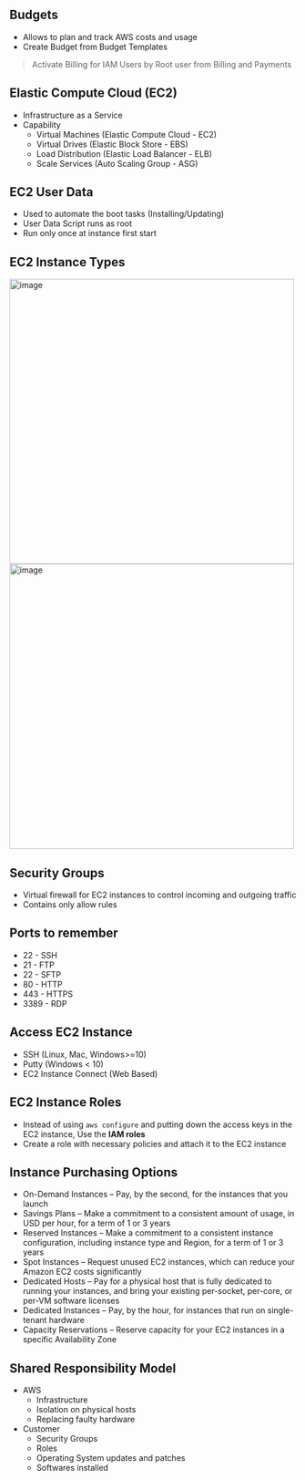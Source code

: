## Budgets
- Allows to plan and track AWS costs and usage
- Create Budget from Budget Templates
> Activate Billing for IAM Users by Root user from Billing and Payments

## Elastic Compute Cloud (EC2)
- Infrastructure as a Service
- Capability
  - Virtual Machines (Elastic Compute Cloud - EC2)
  - Virtual Drives (Elastic Block Store - EBS)
  - Load Distribution (Elastic Load Balancer - ELB)
  - Scale Services (Auto Scaling Group - ASG)

## EC2 User Data
- Used to automate the boot tasks (Installing/Updating)
- User Data Script runs as root
- Run only once at instance first start

## EC2 Instance Types

<img width="500" alt="image" src="https://github.com/user-attachments/assets/b7b74ff6-f770-44d1-aa50-eb9bceb15996">
<img width="500" alt="image" src="https://github.com/user-attachments/assets/2e8a3ed3-4686-49c2-86f2-04dd27cd49a2">

## Security Groups
- Virtual firewall for EC2 instances to control incoming and outgoing traffic
- Contains only allow rules

## Ports to remember
- 22 - SSH
- 21 - FTP
- 22 - SFTP
- 80 - HTTP
- 443 - HTTPS
- 3389 - RDP

## Access EC2 Instance
- SSH (Linux, Mac, Windows>=10)
- Putty (Windows < 10)
- EC2 Instance Connect (Web Based)

## EC2 Instance Roles
- Instead of using `aws configure` and putting down the access keys in the EC2 instance, Use the **IAM roles**
- Create a role with necessary policies and attach it to the EC2 instance

## Instance Purchasing Options
- On-Demand Instances – Pay, by the second, for the instances that you launch
- Savings Plans – Make a commitment to a consistent amount of usage, in USD per hour, for a term of 1 or 3 years
- Reserved Instances – Make a commitment to a consistent instance configuration, including instance type and Region, for a term of 1 or 3 years
- Spot Instances – Request unused EC2 instances, which can reduce your Amazon EC2 costs significantly
- Dedicated Hosts – Pay for a physical host that is fully dedicated to running your instances, and bring your existing per-socket, per-core, or per-VM software licenses
- Dedicated Instances – Pay, by the hour, for instances that run on single-tenant hardware
- Capacity Reservations – Reserve capacity for your EC2 instances in a specific Availability Zone

## Shared Responsibility Model
- AWS
  - Infrastructure
  - Isolation on physical hosts
  - Replacing faulty hardware
- Customer
  - Security Groups
  - Roles
  - Operating System updates and patches
  - Softwares installed
